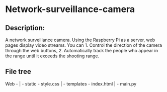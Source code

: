 # Network-surveillance-camera
## Description:
  
A network surveillance camera. Using the Raspberry Pi as a server, web pages display video streams. You can 1. Control the direction of the camera through the web buttons, 2. Automatically track the people who appear in the range until it exceeds the shooting range.
  
## File tree

Web - | - static - style.css
      | - templates - index.html
      | - main.py
